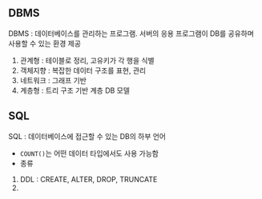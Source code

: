 ## DBMS

DBMS : 데이터베이스를 관리하는 프로그램. 서버의 응용 프로그램이 DB를 공유하며 사용할 수 있는 환경 제공

1) 관계형 : 테이블로 정리, 고유키가 각 행을 식별
2) 객체지향 : 복잡한 데이터 구조를 표현, 관리
3) 네트워크 : 그래프 기반
4) 계층형 : 트리 구조 기반 계층 DB 모델

## SQL

SQL : 데이터베이스에 접근할 수 있는 DB의 하부 언어
- `COUNT()`는 어떤 데이터 타입에서도 사용 가능함
- 종류
1) DDL : CREATE, ALTER, DROP, TRUNCATE
2) 
